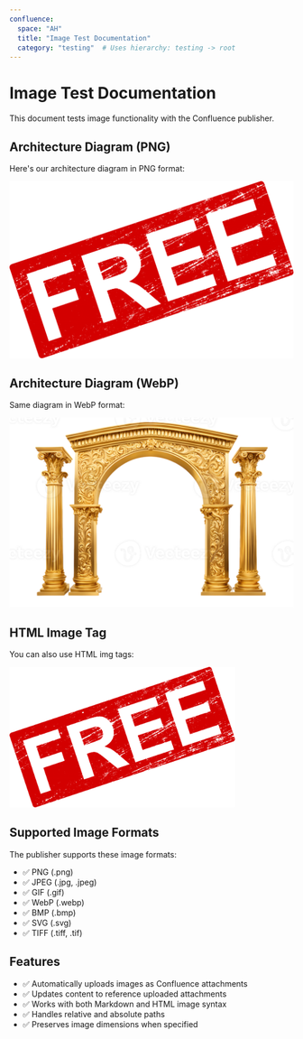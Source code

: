 ```yaml
---
confluence:
  space: "AH"
  title: "Image Test Documentation"
  category: "testing"  # Uses hierarchy: testing -> root
---
```


# Image Test Documentation

This document tests image functionality with the Confluence publisher.

## Architecture Diagram (PNG)

Here's our architecture diagram in PNG format:

![Architecture PNG](images/architecture_diagram.png)

## Architecture Diagram (WebP)

Same diagram in WebP format:

![Architecture WebP](images/architecture_diagram.webp)

## HTML Image Tag

You can also use HTML img tags:

<img src="images/architecture_diagram.png" alt="Architecture Diagram" width="400">

## Supported Image Formats

The publisher supports these image formats:
- ✅ PNG (.png)
- ✅ JPEG (.jpg, .jpeg) 
- ✅ GIF (.gif)
- ✅ WebP (.webp)
- ✅ BMP (.bmp)
- ✅ SVG (.svg)
- ✅ TIFF (.tiff, .tif)

## Features

- ✅ Automatically uploads images as Confluence attachments
- ✅ Updates content to reference uploaded attachments  
- ✅ Works with both Markdown and HTML image syntax
- ✅ Handles relative and absolute paths
- ✅ Preserves image dimensions when specified

